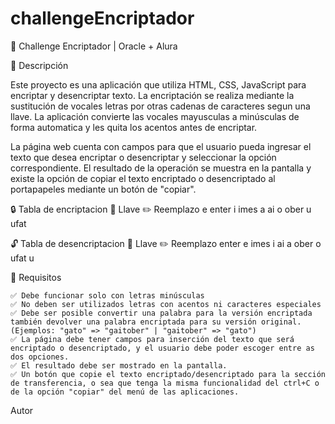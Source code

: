 # challengeEncriptador

🚀 Challenge Encriptador | Oracle + Alura

📝 Descripción

Este proyecto es una aplicación que utiliza HTML, CSS, JavaScript para encriptar y desencriptar texto. 
La encriptación se realiza mediante la sustitución de vocales letras por otras cadenas de caracteres segun una llave.
La aplicación convierte las vocales mayusculas a minúsculas de forma automatica y les quita los acentos antes de encriptar.

La página web cuenta con campos para que el usuario pueda ingresar el texto que desea encriptar o desencriptar y seleccionar la opción correspondiente. El resultado de la operación se muestra en la pantalla y existe la opción de copiar el texto encriptado o desencriptado al portapapeles mediante un botón de "copiar".

🔒 Tabla de encriptacion
🔑 Llave 	✏️ Reemplazo
e 	enter
i 	imes
a 	ai
o 	ober
u 	ufat

🔓 Tabla de desencriptacion
🔑 Llave 	✏️ Reemplazo
enter 	e
imes 	i
ai 	a
ober 	o
ufat 	u

📑 Requisitos

    ✅ Debe funcionar solo con letras minúsculas
    ✅ No deben ser utilizados letras con acentos ni caracteres especiales
    ✅ Debe ser posible convertir una palabra para la versión encriptada también devolver una palabra encriptada para su versión original. (Ejemplos: "gato" => "gaitober" | "gaitober" => "gato")
    ✅ La página debe tener campos para inserción del texto que será encriptado o desencriptado, y el usuario debe poder escoger entre as dos opciones.
    ✅ El resultado debe ser mostrado en la pantalla.
    ✅ Un botón que copie el texto encriptado/desencriptado para la sección de transferencia, o sea que tenga la misma funcionalidad del ctrl+C o de la opción "copiar" del menú de las aplicaciones.

Autor
